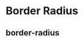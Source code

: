 # Border Radius

## border-radius

<dockit-css-showcases css-props-prefix="--border-radius" component-class="box wide" style-key="border-radius"></dockit-css-showcases>
